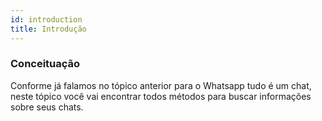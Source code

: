 ```yaml
---
id: introduction
title: Introdução
---
```


### Conceituação

Conforme já falamos no tópico anterior para o Whatsapp tudo é um chat, neste tópico você vai encontrar todos métodos para buscar informações sobre seus chats.
